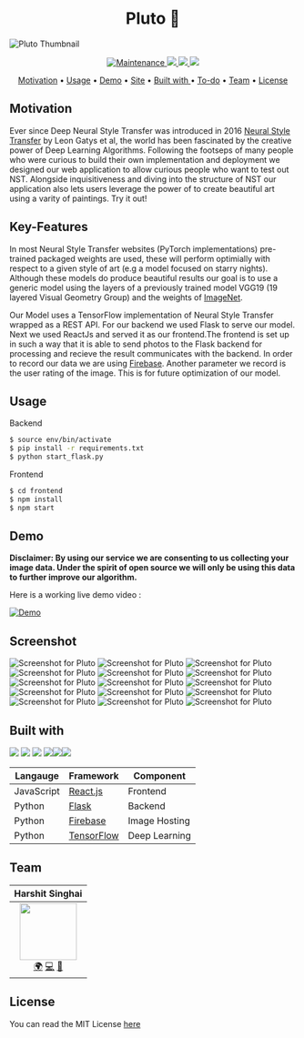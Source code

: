 # <div align="center">Pluto 🎨<div>

![Pluto Thumbnail](./static/images/video_thumbnail.png)

<p align="center">
  <a href="https://github.com/MLH-Fellowship/neuro-art/graphs/commit-activity">
    <img src="https://img.shields.io/badge/Maintained%3F-yes-green.svg"
         alt="Maintenance">
  </a>
  <a href="http://localhost:5000">
    <img src="https://img.shields.io/website-up-down-green-red/http/shields.io.svg">
  </a>
  <a href="https://github.com/MLH-Fellowship/neuro-art/issues">
      <img src="https://img.shields.io/github/issues-raw/MLH-Fellowship/neuro-art?style=flat">
  </a>
  <a href="https://github.com/MLH-Fellowship/neuro-art/blob/main/LICENSE">
    <img src="https://img.shields.io/badge/license-MIT-blue.svg?style=flat-square;style=flat">
  </a>
</p>

<p align="center">
  <a href="#Motivation">Motivation</a> •
  <a href="#Usage">Usage</a> •
  <a href="#Demo">Demo</a> •
  <a href="#Site">Site</a> •
  <a href="#Built-with ">Built with </a> •
  <a href="#To-do">To-do</a> •
  <a href="#Team">Team</a> •
  <a href="#license">License</a>
</p>

## Motivation

Ever since Deep Neural Style Transfer was introduced in 2016 [Neural Style Transfer](https://arxiv.org/abs/1508.06576) by Leon Gatys et al, the world has been fascinated by the creative power of Deep Learning Algorithms. Following the footseps of many people who were curious to build their own implementation and deployment we designed our web application to allow curious people who want to test out NST. Alongside inquisitiveness and diving into the structure of NST our application also lets users leverage the power of to create beautiful art using a varity of paintings. Try it out!

## Key-Features

In most Neural Style Transfer websites (PyTorch implementations) pre-trained packaged weights are used, these will perform optimially with respect to a given style of art (e.g a model focused on starry nights). Although these models do produce beautiful results our goal is to use a generic model using the layers of a previously trained model VGG19 (19 layered Visual Geometry Group) and the weights of [ImageNet](http://www.image-net.org/).

Our Model uses a TensorFlow implementation of Neural Style Transfer wrapped as a REST API. For our backend we used Flask to serve our model. Next we used ReactJs and served it as our frontend.The frontend is set up in such a way that it is able to send photos to the Flask backend for processing and recieve the result communicates with the backend. In order to record our data we are using [Firebase](https://firebase.google.com/). Another parameter we record is the user rating of the image. This is for future optimization of our model.

## Usage

Backend

```bash
$ source env/bin/activate
$ pip install -r requirements.txt
$ python start_flask.py
```

Frontend

```bash
$ cd frontend
$ npm install
$ npm start
```

## Demo

**Disclaimer: By using our service we are consenting to us collecting your image data. Under the spirit of open source we will only be using this data to further improve our algorithm.**

Here is a working live demo video :

[![Demo](./static/images/video_thumbnail.png)](https://www.youtube.com/watch?v=dFUJv7JqiEE&t=3s&ab_channel=HarshitSinghai)

## Screenshot

![Screenshot for Pluto](./static/images/pluto_4.png)
![Screenshot for Pluto](./static/images/pluto_8.png)
![Screenshot for Pluto](./static/images/pluto_10.png)
![Screenshot for Pluto](./static/images/pluto_11.png)
![Screenshot for Pluto](./static/images/pluto_8.png)
![Screenshot for Pluto](./static/images/pluto_14.png)
![Screenshot for Pluto](./static/images/pluto_3.png)
![Screenshot for Pluto](./static/images/pluto_12.png)
![Screenshot for Pluto](./static/images/pluto_5.png)
![Screenshot for Pluto](./static/images/pluto_6.png)
![Screenshot for Pluto](./static/images/pluto_1.png)
![Screenshot for Pluto](./static/images/pluto_7.png)
![Screenshot for Pluto](./static/images/pluto_13.png)
![Screenshot for Pluto](./static/images/pluto_9.png)
![Screenshot for Pluto](./static/images/pluto_2.png)

## Built with

<img src="https://img.shields.io/badge/javascript%20-%23323330.svg?&style=for-the-badge&logo=javascript&logoColor=%23F7DF1E"/> <img src="https://img.shields.io/badge/python%20-%2314354C.svg?&style=for-the-badge&logo=python&logoColor=white"/> <img src="https://img.shields.io/badge/flask%20-%23000.svg?&style=for-the-badge&logo=flask&logoColor=white"/> <img src="https://img.shields.io/badge/react%20-%23121011.svg?&style=for-the-badge&logo=react&logoColor=blue"/><img src ="https://img.shields.io/badge/firebase-%2307405e.svg?&style=for-the-badge&logo=firebase&logoColor=orange"/><img src ="https://img.shields.io/badge/tensorflow-%2307405e.svg?&style=for-the-badge&logo=Tensorflow&logoColor=orange"/>

| Langauge   | Framework                                            | Component     |
| ---------- | ---------------------------------------------------- | ------------- |
| JavaScript | [React.js](https://reactjs.org/)                     | Frontend      |
| Python     | [Flask](https://flask.palletsprojects.com/en/1.1.x/) | Backend       |
| Python     | [Firebase](https://firebase.google.com/)             | Image Hosting |
| Python     | [TensorFlow](https://www.tensorflow.org/)            | Deep Learning |

## Team

|                                                                                                                                                       Harshit Singhai                                                                                                                                                       |
| :-------------------------------------------------------------------------------------------------------------------------------------------------------------------------------------------------------------------------------------------------------------------------------------------------------------------------: |
| [<img src="https://avatars1.githubusercontent.com/u/30886142?s=460&u=51b449e5572025e788defb66674d2a38b1d6092b&v=4" width="100px;"/>](https://github.com/harshitsinghai77)<br />[🌍](https://fictionally-irrelevant.vercel.app/) [💻](https://github.com/harshitsinghai77) [🤝](https://www.linkedin.com/in/harshitsinghai/) |

## License

You can read the MIT License [here](https://github.com/harshitsinghai77/jetBrains-PyChamps-hackathon/blob/master/LICENSE)
